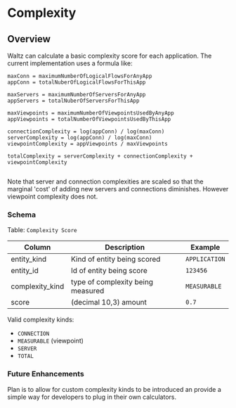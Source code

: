 # Complexity


## Overview

Waltz can calculate a basic complexity score for each application.  The current 
implementation uses a formula like:

```
maxConn = maximumNumberOfLogicalFlowsForAnyApp
appConn = totalNuberOfLogicalFlowsForThisApp

maxServers = maximumNumberOfServersForAnyApp
appServers = totalNuberOfServersForThisApp

maxViewpoints = maximumNumberOfViewpointsUsedByAnyApp
appViewpoints = totalNumberOfViewpointsUsedByThisApp

connectionComplexity = log(appConn) / log(maxConn)
serverComplexity = log(appConn) / log(maxConn)
viewpointComplexity = appViewpoints / maxViewpoints
            
totalComplexity = serverComplexity + connectionComplexity + viewpointComplexity
            
```

Note that server and connection complexities are scaled so that the marginal 'cost' of 
adding new servers and connections diminishes.  However viewpoint complexity does not.




### Schema

Table: `Complexity Score`

|Column|Description|Example|
|---|---|---|
| entity_kind | Kind of entity being scored | `APPLICATION` |
| entity_id | Id of entity being score | `123456` |
| complexity_kind | type of complexity being measured | `MEASURABLE` |
| score | (decimal 10,3) amount |  `0.7` |


Valid complexity kinds:

- `CONNECTION`
- `MEASURABLE` (viewpoint)
- `SERVER`
- `TOTAL`


### Future Enhancements

Plan is to allow for custom complexity kinds to be introduced an provide a simple 
way for developers to plug in their own calculators.
